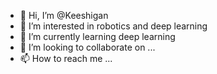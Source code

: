 - 👋 Hi, I’m @Keeshigan
- 👀 I’m interested in robotics and deep learning
- 🌱 I’m currently learning deep learning
- 💞️ I’m looking to collaborate on ...
- 📫 How to reach me ...

<!---
Keeshigan/Keeshigan is a ✨ special ✨ repository because its `README.md` (this file) appears on your GitHub profile.
You can click the Preview link to take a look at your changes.
--->

